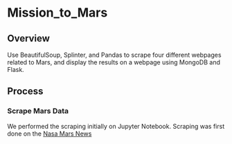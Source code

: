 # Mission_to_Mars

## Overview

Use BeautifulSoup, Splinter, and Pandas to scrape four different webpages related to Mars, and display the results on a webpage using MongoDB and Flask.

## Process

### Scrape Mars Data
We performed the scraping initially on Jupyter Notebook. Scraping was first done on the [Nasa Mars News]()